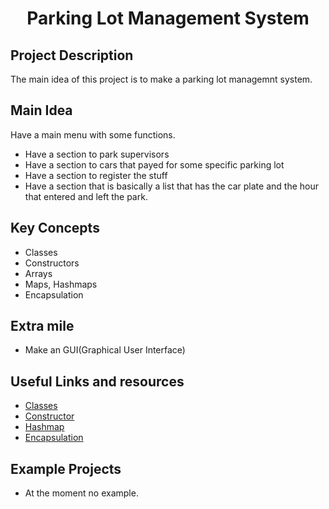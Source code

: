<h1 align="center">Parking Lot Management System</h1>

<h2>Project Description</h2>
<p>
    The main idea of this project is to make a parking lot managemnt system.
</p>

<h2>Main Idea</h2>
<p>
    Have a main menu with some functions.
    <ul>
        <li>Have a section to park supervisors</li>
        <li>Have a section to cars that payed for some specific parking lot</li>
        <li>Have a section to register the stuff</li>
        <li>Have a section that is basically a list that has the car plate and the hour that entered and left the park.</li>
    </ul> 
</p>

<h2>Key Concepts</h2>
<ul>
    <li>Classes</li>
    <li>Constructors</li>
    <li>Arrays</li>
    <li>Maps, Hashmaps</li>
    <li>Encapsulation</li>
</ul>

<h2>Extra mile</h2>
<ul>
    <li>
        Make an GUI(Graphical User Interface)
    </li>
</ul>


<h2>Useful Links and resources</h2>
<ul>
    <li>
        <a href="https://www.w3schools.com/java/java_classes.asp" target="_blank">
            Classes
        </a>
    </li>
    <li>
        <a href="https://www.w3schools.com/java/java_constructors.asp" target="_blank">
            Constructor
        </a>
    </li>
    <li>
        <a href="https://www.w3schools.com/java/java_hashmap.asp" target="_blank">
            Hashmap
        </a>
    </li>
    <li>
        <a href="https://www.w3schools.com/java/java_encapsulation.asp" target="_blank">
            Encapsulation
        </a>
    </li>
</ul>

<h2>Example Projects</h2>
<ul>
    <li>At the moment no example.</li>
</ul>